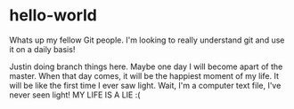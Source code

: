 # hello-world
Whats up my fellow Git people.  I'm looking to really understand git and use it on a daily basis!

Justin doing branch things here.  Maybe one day I will become apart of the master.
When that day comes, it will be the happiest moment of my life.  It will be like the
first time I ever saw light.  Wait, I'm a computer text file, I've never seen light!
MY LIFE IS A LIE :(
